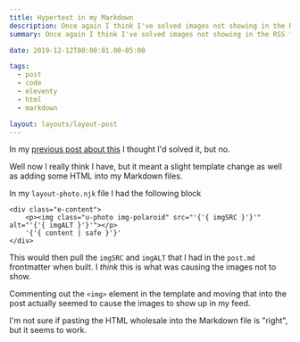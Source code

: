 ```yaml
---
title: Hypertext in my Markdown
description: Once again I think I've solved images not showing in the RSS feed
summary: Once again I think I've solved images not showing in the RSS feed

date: 2019-12-12T00:00:01.00-05:00

tags:
  - post
  - code
  - eleventy
  - html
  - markdown

layout: layouts/layout-post
---
```

In my [previous post about this](https://davidjohnmead.com/posts/2019-12-11-problem-with-rss-and-images/ "Problem with Eleventy, RSS, and images") I thought I'd solved it, but no.

Well now I really think I have, but it meant a slight template change as well as adding some HTML into my Markdown files.

In my `layout-photo.njk` file I had the following block

```
<div class="e-content">
	<p><img class="u-photo img-polaroid" src="'{'{ imgSRC }'}'" alt="'{'{ imgALT }'}'"></p>
	'{'{ content | safe }'}'
</div>
```
This would then pull the `imgSRC` and `imgALT` that I had in the `post.md` frontmatter when built.  I _think_ this is what was causing the images not to show.

Commenting out the `<img>` element in the template and moving that into the post actually seemed to cause the images to show up in my feed.

I'm not sure if pasting the HTML wholesale into the Markdown file is "right", but it seems to work.